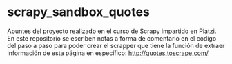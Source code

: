 # scrapy_sandbox_quotes
Apuntes del proyecto realizado en el curso de Scrapy impartido en Platzi. En este repositorio se escriben notas a forma de comentario en el código del paso a paso para poder crear el scrapper que tiene la función de extraer información de esta página en específico:  http://quotes.toscrape.com/ 
